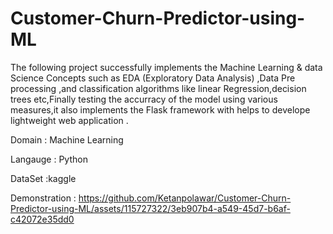 # Customer-Churn-Predictor-using-ML

The following project successfully implements the Machine Learning & data Science Concepts such as EDA (Exploratory Data Analysis) ,Data Pre processing ,and classification algorithms like linear Regression,decision trees etc,Finally testing the accurracy of the model using various measures,it also implements the Flask framework with helps to develope lightweight web application .

Domain : Machine Learning

Langauge : Python

DataSet :kaggle

Demonstration :
https://github.com/Ketanpolawar/Customer-Churn-Predictor-using-ML/assets/115727322/3eb907b4-a549-45d7-b6af-c42072e35dd0

